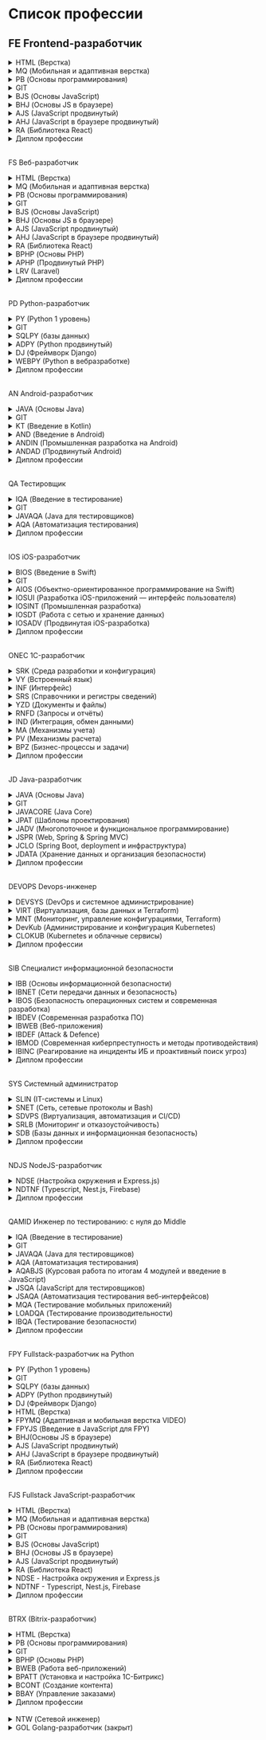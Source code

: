 # Список профессии

FE Frontend-разработчик
---
<details><summary>HTML (Верстка)</summary>

   + [HTML-Homeworks](https://github.com/netology-code/html-homeworks)
   + [HTML-2-Homeworks](https://github.com/netology-code/html-2-homeworks)
   + [HTML-2-Diploma](https://github.com/netology-code/html-2-diploma)
   + [html-2-materials](https://github.com/netology-code/html-2-materials)
  
</details>
<details><summary>MQ (Мобильная и адаптивная верстка)</summary>

   + [MQ-Materials](https://github.com/netology-code/mq-materials)
   + [MQ-Homeworks](https://github.com/netology-code/mq-homeworks)
   + [MQ-Diploma](https://github.com/netology-code/mq-diploma)
   + [MQ-Diploma-Old](https://github.com/netology-code/mq-diploma-old)
  
</details>
<details><summary>PB (Основы программирования)</summary>

   + [PB-Materials](https://github.com/netology-code/pb-materials)
   + [PB-2-Materials](https://github.com/netology-code/pb-2-materials)
   + [PB-Homeworks](https://github.com/netology-code/pb-homeworks)
   + [PB-Diplom](https://github.com/netology-code/pb-diplom)

</details>
<details><summary>GIT</summary>

   + [Git-Materials](https://github.com/netology-code/git-materials)
   + [Git-Homeworks](https://github.com/netology-code/git-homeworks)

</details>
<details><summary>BJS (Основы JavaScript)</summary>

   + [BJS-Materials](https://github.com/netology-code/bjs-materials)
   + [BJS-Homeworks](https://github.com/netology-code/bjs-homeworks)
   + [BJS-2-Homeworks](https://github.com/netology-code/bjs-2-homeworks)
   + [BJS-Diplom](https://github.com/netology-code/bjs-diplom)
   + [bjs-3-code](https://github.com/netology-code/bjs-3-code)

</details>
<details><summary>BHJ (Основы JS в браузере)</summary>

   + [bhj-materials](https://github.com/netology-code/bhj-materials)
   + [bhj-homeworks](https://github.com/netology-code/bhj-homeworks)
   + [bhj-diploma](https://github.com/netology-code/bhj-diploma)
   + [bhj-diploma-backend](https://github.com/netology-code/bhj-diploma-backend)

</details>
<details><summary>AJS (JavaScript продвинутый)</summary>

   + [ajs-materials](https://github.com/netology-code/ajs-materials)
   + [ajs-homeworks](https://github.com/netology-code/ajs-homeworks)
   + [ajs-diploma](https://github.com/netology-code/ajs-diploma)
   + [ajs-code](https://github.com/netology-code/ajs-code)
   + [ajs-task](https://github.com/netology-code/ajs-task)
   + [ajs-templates](https://github.com/netology-code/ajs-templates)
   + [ajs-platforms](https://github.com/netology-code/ajs-platforms)
   + [ajs](https://github.com/netology-code/ajs)

</details>
<details><summary>AHJ (JavaScript в браузере продвинутый)</summary>

   + [ahj_code](https://github.com/netology-code/ahj_code)
   + [ahj-materials](https://github.com/netology-code/ahj-materials)
   + [ahj-templates](https://github.com/netology-code/ahj-templates)
   + [ahj-homeworks](https://github.com/netology-code/ahj-homeworks)
   + [ahj-code](https://github.com/netology-code/ahj-code)
   + [ahj-diploma](https://github.com/netology-code/ahj-diploma)

</details>
<details><summary>RA (Библиотека React)</summary>

   + [ra16-homeworks](https://github.com/netology-code/ra16-homeworks)
   + [ra16-materials](https://github.com/netology-code/ra16-materials)
   + [ra-materials](https://github.com/netology-code/ra-materials)
   + [ra16-code](https://github.com/netology-code/ra16-code)
   + [ra16-templates](https://github.com/netology-code/ra16-templates)
   + [ra16-diploma](https://github.com/netology-code/ra16-diploma)
   + [ra-16-810411](https://github.com/netology-code/ra-16-810411)
   + [ra-17-rodionov217](https://github.com/netology-code/ra-17-rodionov217)
   + [ra-17-KonstantinKliukach](https://github.com/netology-code/ra-17-KonstantinKliukach)
   + [ra-18-pavellevchuk](https://github.com/netology-code/ra-18-pavellevchuk)

</details>
<details><summary>Диплом профессии</summary>

   + [fe-2-diplom](https://github.com/netology-code/fe-2-diplom)
   + [fe-diplom-trainbooking](https://github.com/netology-code/fe-diplom-trainbooking)

</details>
<br>

FS Веб-разработчик
<details><summary>HTML (Верстка)</summary>

   + [HTML-Homeworks](https://github.com/netology-code/html-homeworks)
   + [HTML-2-Homeworks](https://github.com/netology-code/html-2-homeworks)
   + [HTML-2-Diploma](https://github.com/netology-code/html-2-diploma)
   + [html-2-materials](https://github.com/netology-code/html-2-materials)
  
</details>
<details><summary>MQ (Мобильная и адаптивная верстка)</summary>

   + [MQ-Materials](https://github.com/netology-code/mq-materials)
   + [MQ-Homeworks](https://github.com/netology-code/mq-homeworks)
   + [MQ-Diploma](https://github.com/netology-code/mq-diploma)
   + [MQ-Diploma-Old](https://github.com/netology-code/mq-diploma-old)
  
</details>
<details><summary>PB (Основы программирования)</summary>

   + [PB-Materials](https://github.com/netology-code/pb-materials)
   + [PB-2-Materials](https://github.com/netology-code/pb-2-materials)
   + [PB-Homeworks](https://github.com/netology-code/pb-homeworks)
   + [PB-Diplom](https://github.com/netology-code/pb-diplom)

</details>
<details><summary>GIT</summary>

   + [Git-Materials](https://github.com/netology-code/git-materials)
   + [Git-Homeworks](https://github.com/netology-code/git-homeworks)

</details>
<details><summary>BJS (Основы JavaScript)</summary>

   + [BJS-Materials](https://github.com/netology-code/bjs-materials)
   + [BJS-Homeworks](https://github.com/netology-code/bjs-homeworks)
   + [BJS-2-Homeworks](https://github.com/netology-code/bjs-2-homeworks)
   + [BJS-Diplom](https://github.com/netology-code/bjs-diplom)
   + [bjs-3-code](https://github.com/netology-code/bjs-3-code)

</details>
<details><summary>BHJ (Основы JS в браузере)</summary>

   + [bhj-materials](https://github.com/netology-code/bhj-materials)
   + [bhj-homeworks](https://github.com/netology-code/bhj-homeworks)
   + [bhj-diploma](https://github.com/netology-code/bhj-diploma)
   + [bhj-diploma-backend](https://github.com/netology-code/bhj-diploma-backend)

</details>
<details><summary>AJS (JavaScript продвинутый)</summary>

   + [ajs-materials](https://github.com/netology-code/ajs-materials)
   + [ajs-homeworks](https://github.com/netology-code/ajs-homeworks)
   + [ajs-diploma](https://github.com/netology-code/ajs-diploma)
   + [ajs-code](https://github.com/netology-code/ajs-code)
   + [ajs-task](https://github.com/netology-code/ajs-task)
   + [ajs-templates](https://github.com/netology-code/ajs-templates)
   + [ajs-platforms](https://github.com/netology-code/ajs-platforms)
   + [ajs](https://github.com/netology-code/ajs)

</details>
<details><summary>AHJ (JavaScript в браузере продвинутый)</summary>

   + [ahj_code](https://github.com/netology-code/ahj_code)
   + [ahj-materials](https://github.com/netology-code/ahj-materials)
   + [ahj-templates](https://github.com/netology-code/ahj-templates)
   + [ahj-homeworks](https://github.com/netology-code/ahj-homeworks)
   + [ahj-code](https://github.com/netology-code/ahj-code)
   + [ahj-diploma](https://github.com/netology-code/ahj-diploma)

</details>
<details><summary>RA (Библиотека React)</summary>

   + [ra16-homeworks](https://github.com/netology-code/ra16-homeworks)
   + [ra16-materials](https://github.com/netology-code/ra16-materials)
   + [ra-materials](https://github.com/netology-code/ra-materials)
   + [ra16-code](https://github.com/netology-code/ra16-code)
   + [ra16-templates](https://github.com/netology-code/ra16-templates)
   + [ra16-diploma](https://github.com/netology-code/ra16-diploma)
   + [ra-16-810411](https://github.com/netology-code/ra-16-810411)
   + [ra-17-rodionov217](https://github.com/netology-code/ra-17-rodionov217)
   + [ra-17-KonstantinKliukach](https://github.com/netology-code/ra-17-KonstantinKliukach)
   + [ra-18-pavellevchuk](https://github.com/netology-code/ra-18-pavellevchuk)

</details>
<details><summary>BPHP (Основы PHP)</summary>

   + [bphp-2-homeworks](https://github.com/netology-code/bphp-2-homeworks)
   + [bphp-2-materials](https://github.com/netology-code/bphp-2-materials)
   + [bphp-2-code](https://github.com/netology-code/bphp-2-code)
   + [bphp-diplom](https://github.com/netology-code/bphp-diplom)
   + [bphp-homeworks](https://github.com/netology-code/bphp-homeworks)
   + [bphp-materials](https://github.com/netology-code/bphp-materials)
  
</details>
<details><summary>APHP (Продвинутый PHP)</summary>

   + [aphp-homeworks](https://github.com/netology-code/aphp-homeworks)
   + [aphp-materials](https://github.com/netology-code/aphp-materials)

</details>
<details><summary>LRV (Laravel)</summary>

   + [lrv-homeworks](https://github.com/netology-code/lrv-homeworks)

</details>
<details><summary>Диплом профессии</summary>

   + [fs-2-diplom](https://github.com/netology-code/fs-2-diplom)
   + [fs-diplom](https://github.com/netology-code/fs-diplom)

</details>
<br>

PD Python-разработчик 
<details><summary>PY (Python 1 уровень)</summary>

   + [py-homeworks-basic](https://github.com/netology-code/py-homeworks-basic)
   + [py-homework-basic](https://github.com/netology-code/py-homework-basic)
   + [py-homework-basic-files](https://github.com/netology-code/py-homework-basic-files)
   + [py-diplom-basic](https://github.com/netology-code/py-diplom-basic)
   + [pyfree-homeworks](https://github.com/netology-code/pyfree-homeworks)
   + [py-homeworks-db](https://github.com/netology-code/py-homeworks-db)
   + [py-diplom](https://github.com/netology-code/py-diplom)
   + [py-homeworks](https://github.com/netology-code/py-homeworks)
   + [py-homeworks-new-old](https://github.com/netology-code/py-homeworks-new-old)
   + [py-materials](https://github.com/netology-code/py-materials)
   + [Python_course](https://github.com/netology-code/Python_course)
   + [pythoncourse](https://github.com/netology-code/pythoncourse)
   + [python-final-diplom](https://github.com/netology-code/python-final-diplom)

</details>
<details><summary>GIT</summary>

   + [Git-Materials](https://github.com/netology-code/git-materials)
   + [Git-Homeworks](https://github.com/netology-code/git-homeworks)

</details>
<details><summary>SQLPY (базы данных)</summary>

   + []()

</details>
<details><summary>ADPY (Python продвинутый)</summary>

   + [py-advanced-diplom](https://github.com/netology-code/py-advanced-diplom)
   + [py-homeworks-advanced](https://github.com/netology-code/py-homeworks-advanced)

</details>
<details><summary>DJ (Фреймворк Django)</summary>

   + [dj-homeworks](https://github.com/netology-code/dj-homeworks)
   + [DJ_code](https://github.com/netology-code/DJ_code)
   + [dj-diplom](https://github.com/netology-code/dj-diplom)
   + [dj-materials](https://github.com/netology-code/dj-materials)
   + [django-graduate-work](https://github.com/netology-code/django-graduate-work)

</details>
<details><summary>WEBPY (Python в вебразработке)</summary>

   + [py-homeworks-web](https://github.com/netology-code/py-homeworks-web)

</details>
<details><summary>Диплом профессии</summary>

   + [pd-diplom](https://github.com/netology-code/pd-diplom)

</details>
<br>

AN Android-разработчик
<details><summary>JAVA (Основы Java)</summary>

   + [java-homeworks](https://github.com/netology-code/java-homeworks)
   + [java-materials](https://github.com/netology-code/java-materials)

</details>
<details><summary>GIT</summary>

   + [Git-Materials](https://github.com/netology-code/git-materials)
   + [Git-Homeworks](https://github.com/netology-code/git-homeworks)

</details>
<details><summary>KT (Введение в Kotlin)</summary>

   + [kt-code](https://github.com/netology-code/kt-code)
   + [kt-homeworks](https://github.com/netology-code/kt-homeworks)

</details>
<details><summary>AND (Введение в Android)</summary>

   + [and2-code](https://github.com/netology-code/and2-code)
   + [and-diploma](https://github.com/netology-code/and-diploma)
   + [and2-homeworks](https://github.com/netology-code/and2-homeworks)
   + [and2ci](https://github.com/netology-code/and2ci)
   + [and-new-code](https://github.com/netology-code/and-new-code)
   + [and-new-homeworks](https://github.com/netology-code/and-new-homeworks)
   + [and-homeworks](https://github.com/netology-code/and-homeworks)
   + [and-materials](https://github.com/netology-code/and-materials)
   + [and-diplom](https://github.com/netology-code/and-diplom)

</details>
<details><summary>ANDIN (Промышленная разработка на Android)</summary>

   + [andin-homeworks](https://github.com/netology-code/andin-homeworks)
   + [andin-code](https://github.com/netology-code/andin-code)

</details>
<details><summary>ANDAD (Продвинутый Android)</summary>

   + [andad-code](https://github.com/netology-code/andad-code)
   + [andad-homeworks](https://github.com/netology-code/andad-homeworks)

</details>
<details><summary>Диплом профессии</summary>

   + []()

</details>
<br>

 QA Тестировщик
<details><summary>IQA (Введение в тестирование)</summary>

   + [iqa-homeworks](https://github.com/netology-code/iqa-homeworks)
   + [iqa-materials](https://github.com/netology-code/iqa-materials)
   + [iqa-diplom](https://github.com/netology-code/iqa-diplom)
   + [iqa-2-homeworks](https://github.com/netology-code/iqa-2-homeworks)

</details>
<details><summary>GIT</summary>

   + [Git-Materials](https://github.com/netology-code/git-materials)
   + [Git-Homeworks](https://github.com/netology-code/git-homeworks)

</details>
<details><summary>JAVAQA (Java для тестировщиков)</summary>

   + [javaqa-homeworks](https://github.com/netology-code/javaqa-homeworks)
   + [javaqa-code](https://github.com/netology-code/javaqa-code)
   + [javaqa-materials](https://github.com/netology-code/javaqa-materials)
   + [javaqa-diploma](https://github.com/netology-code/javaqa-diploma)

</details>
<details><summary>AQA (Автоматизация тестирования)</summary>

   + [aqa-homeworks](https://github.com/netology-code/aqa-homeworks)
   + [aqa-qamid-diplom](https://github.com/netology-code/aqa-qamid-diplom)
   + [aqa-code](https://github.com/netology-code/aqa-code)
   + [aqa-materials](https://github.com/netology-code/aqa-materials)
   + [aqa-bonuses](https://github.com/netology-code/aqa-bonuses)
   + [aqa-hw-sample](https://github.com/netology-code/aqa-hw-sample)

</details>
<details><summary>Диплом профессии</summary>

   + [qa-diploma](https://github.com/netology-code/qa-diploma)
   + [qa-wiki](https://github.com/netology-code/qa-wiki)
   + [qa-homeworks](https://github.com/netology-code/qa-homeworks)
   + [qa-materials](https://github.com/netology-code/qa-materials)

</details>
<br>

IOS iOS-разработчик
<details><summary>BIOS (Введение в Swift)</summary>

   + [bios-2-homeworks](https://github.com/netology-code/bios-2-homeworks)
   + [bios-homeworks](https://github.com/netology-code/bios-homeworks)
   + [bios-materials  ](https://github.com/netology-code/bios-materials)
   + [bios-2-materials](https://github.com/netology-code/bios-2-materials)

</details>
<details><summary>GIT</summary>

   + [Git-Materials](https://github.com/netology-code/git-materials)
   + [Git-Homeworks](https://github.com/netology-code/git-homeworks)

</details>
<details><summary>AIOS (Объектно-ориентированное программирование на Swift)</summary>

   + [aios-homeworks](https://github.com/netology-code/aios-homeworks)
   + [aios-materials](https://github.com/netology-code/aios-materials)

</details>
<details><summary>IOSUI (Разработка iOS-приложений — интерфейс пользователя)
</summary>

   + [iosui-homeworks](https://github.com/netology-code/iosui-homeworks)
   + [iosui-diplom](https://github.com/netology-code/iosui-diplom)
   + [iosui-code](https://github.com/netology-code/iosui-code)

</details>
<details><summary>IOSINT (Промышленная разработка)</summary>

   + [iosint-code](https://github.com/netology-code/iosint-code)
   + [iosint-homeworks](https://github.com/netology-code/iosint-homeworks)
   + [IOSINT-image-processor](https://github.com/netology-code/IOSINT-image-processor)

</details>
<details><summary>IOSDT (Работа с сетью и хранение данных)</summary>

   + [iosdt-diplom](https://github.com/netology-code/iosdt-diplom)
   + [iosdt-homeworks](https://github.com/netology-code/iosdt-homeworks)
   + [iosdt-code](https://github.com/netology-code/iosdt-code)

</details>
<details><summary>IOSADV (Продвинутая iOS-разработка)</summary>

   + [iosadv-homeworks](https://github.com/netology-code/iosadv-homeworks)
   + [iosadv-code](https://github.com/netology-code/iosadv-code)

</details>
<details><summary>Диплом профессии</summary>

   + [ios-diplom](https://github.com/netology-code/ios-diplom)
   + [ios-1-diplom](https://github.com/netology-code/ios-1-diplom)

</details>
<br>

ONEC 1C-разработчик	
<details><summary>SRK (Среда разработки и конфигурация)</summary>

   + []()

</details>
<details><summary>VY (Встроенный язык)</summary>

   + []()
   
</details>
<details><summary>INF (Интерфейс)</summary>

   + []()

</details>
<details><summary>SRS (Справочники и регистры сведений)</summary>

   + []()

</details>
<details><summary>YZD (Документы и файлы)</summary>

   + []()

</details>
<details><summary>RNFD (Запросы и отчёты)</summary>

   + []()

</details>
<details><summary>IND (Интеграция, обмен данными)</summary>

   + []()

</details>
<details><summary>MA (Механизмы учета)</summary>

   + []()

</details>
<details><summary>PV (Механизмы расчета)</summary>

   + []()

</details>
<details><summary>BPZ (Бизнес-процессы и задачи)</summary>

   + []()

</details>
<details><summary>Диплом профессии</summary>

   + []()

</details>
<br>

JD Java-разработчик
<details><summary>JAVA (Основы Java)</summary>

   + [java-homeworks](https://github.com/netology-code/java-homeworks)
   + [java-materials](https://github.com/netology-code/java-materials)

</details>
<details><summary>GIT</summary>

   + [Git-Materials](https://github.com/netology-code/git-materials)
   + [Git-Homeworks](https://github.com/netology-code/git-homeworks)

</details>
<details><summary>JAVACORE (Java Core)</summary>

   + []()

</details>
<details><summary>JPAT (Шаблоны проектирования)</summary>

   + []()

</details>
<details><summary>JADV (Многопоточное и функциональное программирование)</summary>

   + []()

</details>
<details><summary>JSPR (Web, Spring & Spring MVC)</summary>

   + [jspr-homeworks](https://github.com/netology-code/jspr-homeworks)
   + [jspr-code](https://github.com/netology-code/jspr-code)

</details>
<details><summary>JCLO (Spring Boot, deployment и инфраструктура)</summary>

   + []()

</details>
<details><summary>JDATA (Хранение данных и организация безопасности)</summary>

   + []()

</details>
<details><summary>Диплом профессии</summary>

   + []()

</details>
<br>

DEVOPS Devops-инженер
<details><summary>DEVSYS (DevOps и системное администрирование)</summary>

   + []()

</details>
<details><summary>VIRT (Виртуализация, базы данных и Terraform)</summary>

   + [virt-homeworks](https://github.com/netology-code/virt-homeworks)

</details>
<details><summary>MNT (Мониторинг, управление конфигурациями, Terraform)</summary>

   + [mnt-homeworks](https://github.com/netology-code/mnt-homeworks)
   + [mnt-homeworks-ansible](https://github.com/netology-code/mnt-homeworks-ansible)

</details>
<details><summary>DevKub (Администрирование и конфигурация Kubernetes)</summary>

   + [devkub-homeworks](https://github.com/netology-code/devkub-homeworks)

</details>
<details><summary>CLOKUB (Kubernetes и облачные сервисы)</summary>

   + [clokub-homeworks](https://github.com/netology-code/clokub-homeworks)

</details>
<details><summary>Диплом профессии</summary>

   + [devops-diplom](https://github.com/netology-code/devops-diplom)

</details>
<br>

SIB Специалист информационной безопасности
<details><summary>IBB (Основы информационной безопасности)</summary>

   + [ibb-homeworks](https://github.com/netology-code/ibb-homeworks)

</details>
<details><summary>IBNET (Сети передачи данных и безопасность)</summary>

   + [ibnet-homeworks](https://github.com/netology-code/ibnet-homeworks)

</details>
<details><summary>IBOS (Безопасность операционных систем и современная разработка)</summary>

   + [ibos-homeworks](https://github.com/netology-code/ibos-homeworks)
   + [ibos-code](https://github.com/netology-code/ibos-code)

</details>
<details><summary>IBDEV (Современная разработка ПО)</summary>

   + [ibdev-homeworks](https://github.com/netology-code/ibdev-homeworks)
   + [ibdev-code](https://github.com/netology-code/ibdev-code)

</details>
<details><summary>IBWEB (Веб-приложения)</summary>

   + [ibweb-homeworks](https://github.com/netology-code/ibweb-homeworks)
   + [ibweb-code](https://github.com/netology-code/ibweb-code)

</details>
<details><summary>IBDEF (Аttack & Defence)</summary>

   + [ibdef-homeworks](https://github.com/netology-code/ibdef-homeworks)
   + [ibdef-code](https://github.com/netology-code/ibdef-code)

</details>
<details><summary>IBMOD (Современная киберпреступность и методы противодействия)</summary>

   + []()

</details>
<details><summary>IBINC (Реагирование на инциденты ИБ и проактивный поиск угроз)</summary>

   + []()

</details>
<details><summary>Диплом профессии</summary>

   + [sib-diplom-close](https://github.com/netology-code/sib-diplom-close)
   + [sib-Diplom-Track-Forensics](https://github.com/netology-code/sib-Diplom-Track-Forensics)
   + [sib-Diplom-Track-DevSecOps](https://github.com/netology-code/sib-Diplom-Track-DevSecOps)
   + [sib-Diplom-Track-Penetration-Testing](https://github.com/netology-code/sib-Diplom-Track-Penetration-Testing)
   + [sib-ecommerce-diploma](https://github.com/netology-code/sib-ecommerce-diploma)
   + [sib-secure-kontur-diploma](https://github.com/netology-code/sib-secure-kontur-diploma)
   + [sib-incident-diploma](https://github.com/netology-code/sib-incident-diploma)

</details>
<br>

SYS Системный администратор
<details><summary>SLIN (IT-системы и Linux)</summary>

   + [slin-homeworks](https://github.com/netology-code/slin-homeworks)

</details>
<details><summary>SNET (Сеть, сетевые протоколы и Bash)</summary>

   + [snet-homeworks](https://github.com/netology-code/snet-homeworks)

</details>
<details><summary>SDVPS (Виртуализация, автоматизация и CI/CD)</summary>

   + [sdvps-homeworks](https://github.com/netology-code/sdvps-homeworks)

</details>
<details><summary>SRLB (Мониторинг и отказоустойчивость)</summary>

   + [srlb-homework](https://github.com/netology-code/srlb-homework)
   + [srlb-added](https://github.com/netology-code/srlb-added)

</details>
<details><summary>SDB (Базы данных и информационная безопасность)</summary>

   + [sdb-homeworks](https://github.com/netology-code/sdb-homeworks)

</details>
<details><summary>Диплом профессии</summary>

   + []()

</details>
<br>

NDJS NodeJS-разработчик	
<details><summary>NDSE (Настройка окружения и Express.js)</summary>

   + [ndse-homeworks](https://github.com/netology-code/ndse-homeworks)
   + [ndse-diplom](https://github.com/netology-code/ndse-diplom)
   + [ndse-code](https://github.com/netology-code/ndse-code)

</details>
<details><summary>NDTNF (Typescript, Nest.js, Firebase)</summary>

   + [ndtnf-homeworks](https://github.com/netology-code/ndtnf-homeworks)
   + [ndtnf-code](https://github.com/netology-code/ndtnf-code)

</details>
<details><summary>Диплом профессии</summary>

   + []()

</details>
<br>

QAMID Инженер по тестированию: с нуля до Middle	
<details><summary>IQA (Введение в тестирование)</summary>

   + [iqa-homeworks](https://github.com/netology-code/iqa-homeworks)
   + [iqa-materials](https://github.com/netology-code/iqa-materials)
   + [iqa-diplom](https://github.com/netology-code/iqa-diplom)
   + [iqa-2-homeworks](https://github.com/netology-code/iqa-2-homeworks)

</details>
<details><summary>GIT</summary>

   + [Git-Materials](https://github.com/netology-code/git-materials)
   + [Git-Homeworks](https://github.com/netology-code/git-homeworks)

</details>
<details><summary>JAVAQA (Java для тестировщиков)</summary>

   + [javaqa-homeworks](https://github.com/netology-code/javaqa-homeworks)
   + [javaqa-code](https://github.com/netology-code/javaqa-code)
   + [javaqa-materials](https://github.com/netology-code/javaqa-materials)
   + [javaqa-diploma](https://github.com/netology-code/javaqa-diploma)

</details>
<details><summary>AQA (Автоматизация тестирования)</summary>

   + [aqa-homeworks](https://github.com/netology-code/aqa-homeworks)
   + [aqa-qamid-diplom](https://github.com/netology-code/aqa-qamid-diplom)
   + [aqa-code](https://github.com/netology-code/aqa-code)
   + [aqa-materials](https://github.com/netology-code/aqa-materials)
   + [aqa-bonuses](https://github.com/netology-code/aqa-bonuses)
   + [aqa-hw-sample](https://github.com/netology-code/aqa-hw-sample)

</details>
<details><summary>AQABJS (Курсовая работа по итогам 4 модулей и введение в JavaScript)</summary>

   + [aqabjs-homeworks](https://github.com/netology-code/aqabjs-homeworks)

</details>
<details><summary>JSQA (JavaScript для тестировщиков)</summary>

   + []()

</details>
<details><summary>JSAQA (Автоматизация тестирования веб-интерфейсов)</summary>

   + [javaqa-homeworks](https://github.com/netology-code/javaqa-homeworks)
   + [javaqa-code](https://github.com/netology-code/javaqa-code)
   + [javaqa-materials](https://github.com/netology-code/javaqa-materials)
   + [javaqa-diploma](https://github.com/netology-code/javaqa-diploma)

</details>
<details><summary>MQA (Тестирование мобильных приложений)</summary>

   + [mqa-homeworks](https://github.com/netology-code/mqa-homeworks)

</details>
<details><summary>LOADQA (Тестирование производительности)</summary>

   + []()

</details>
<details><summary>IBQA (Тестирование безопасности)</summary>

   + []()

</details>
<details><summary>Диплом профессии</summary>

   + [sys-diplom](https://github.com/netology-code/sys-diplom)

</details>
<br>

FPY Fullstack-разработчик на Python
<details><summary>PY (Python 1 уровень)</summary>

   + []()---------------------------------------------------
   + []()
   + []()

</details>
<details><summary>GIT</summary>

   + [Git-Materials](https://github.com/netology-code/git-materials)
   + [Git-Homeworks](https://github.com/netology-code/git-homeworks)

</details>
<details><summary>SQLPY (базы данных)</summary>

   + []()

</details>
<details><summary>ADPY (Python продвинутый)</summary>

   + []()

</details>
<details><summary>DJ (Фреймворк Django)</summary>

   + [dj-homeworks](https://github.com/netology-code/dj-homeworks)
   + [DJ_code](https://github.com/netology-code/DJ_code)
   + [dj-diplom](https://github.com/netology-code/dj-diplom)
   + [dj-materials](https://github.com/netology-code/dj-materials)
   + [django-graduate-work](https://github.com/netology-code/django-graduate-work)

</details>
<details><summary>HTML (Верстка)</summary>

   + [HTML-Homeworks](https://github.com/netology-code/html-homeworks)
   + [HTML-2-Homeworks](https://github.com/netology-code/html-2-homeworks)
   + [HTML-2-Diploma](https://github.com/netology-code/html-2-diploma)
   + [html-2-materials](https://github.com/netology-code/html-2-materials)
  
</details>
<details><summary>FPYMQ (Адаптивная и мобильная верстка VIDEO)</summary>

   + []()

</details>
<details><summary>FPYJS (Введение в JavaScript для FPY)</summary>

   + []()

</details>
<details><summary>BHJ(Основы JS в браузере)</summary>

   + [bhj-materials](https://github.com/netology-code/bhj-materials)
   + [bhj-homeworks](https://github.com/netology-code/bhj-homeworks)
   + [bhj-diploma](https://github.com/netology-code/bhj-diploma)
   + [bhj-diploma-backend](https://github.com/netology-code/bhj-diploma-backend)

</details>
<details><summary>AJS (JavaScript продвинутый)</summary>

   + [ajs-materials](https://github.com/netology-code/ajs-materials)
   + [ajs-homeworks](https://github.com/netology-code/ajs-homeworks)
   + [ajs-diploma](https://github.com/netology-code/ajs-diploma)
   + [ajs-code](https://github.com/netology-code/ajs-code)
   + [ajs-task](https://github.com/netology-code/ajs-task)
   + [ajs-templates](https://github.com/netology-code/ajs-templates)
   + [ajs-platforms](https://github.com/netology-code/ajs-platforms)
   + [ajs](https://github.com/netology-code/ajs)

</details>
<details><summary>AHJ (JavaScript в браузере продвинутый)</summary>

   + [ahj_code](https://github.com/netology-code/ahj_code)
   + [ahj-materials](https://github.com/netology-code/ahj-materials)
   + [ahj-templates](https://github.com/netology-code/ahj-templates)
   + [ahj-homeworks](https://github.com/netology-code/ahj-homeworks)
   + [ahj-code](https://github.com/netology-code/ahj-code)
   + [ahj-diploma](https://github.com/netology-code/ahj-diploma)

</details>
<details><summary>RA (Библиотека React)</summary>

   + [ra16-homeworks](https://github.com/netology-code/ra16-homeworks)
   + [ra16-materials](https://github.com/netology-code/ra16-materials)
   + [ra-materials](https://github.com/netology-code/ra-materials)
   + [ra16-code](https://github.com/netology-code/ra16-code)
   + [ra16-templates](https://github.com/netology-code/ra16-templates)
   + [ra16-diploma](https://github.com/netology-code/ra16-diploma)
   + [ra-16-810411](https://github.com/netology-code/ra-16-810411)
   + [ra-17-rodionov217](https://github.com/netology-code/ra-17-rodionov217)
   + [ra-17-KonstantinKliukach](https://github.com/netology-code/ra-17-KonstantinKliukach)
   + [ra-18-pavellevchuk](https://github.com/netology-code/ra-18-pavellevchuk)

</details>
<details><summary>Диплом профессии</summary>

   + []()

</details>
<br>

FJS Fullstack JavaScript-разработчик
<details><summary>HTML (Верстка)</summary>

   + [HTML-Homeworks](https://github.com/netology-code/html-homeworks)
   + [HTML-2-Homeworks](https://github.com/netology-code/html-2-homeworks)
   + [HTML-2-Diploma](https://github.com/netology-code/html-2-diploma)
   + [html-2-materials](https://github.com/netology-code/html-2-materials)
  
</details>
<details><summary>MQ (Мобильная и адаптивная верстка)</summary>

   + [MQ-Materials](https://github.com/netology-code/mq-materials)
   + [MQ-Homeworks](https://github.com/netology-code/mq-homeworks)
   + [MQ-Diploma](https://github.com/netology-code/mq-diploma)
   + [MQ-Diploma-Old](https://github.com/netology-code/mq-diploma-old)
  
</details>
<details><summary>PB (Основы программирования)</summary>

   + [PB-Materials](https://github.com/netology-code/pb-materials)
   + [PB-2-Materials](https://github.com/netology-code/pb-2-materials)
   + [PB-Homeworks](https://github.com/netology-code/pb-homeworks)
   + [PB-Diplom](https://github.com/netology-code/pb-diplom)

</details>
<details><summary>GIT</summary>

   + [Git-Materials](https://github.com/netology-code/git-materials)
   + [Git-Homeworks](https://github.com/netology-code/git-homeworks)

</details>
<details><summary>BJS (Основы JavaScript)</summary>

   + [BJS-Materials](https://github.com/netology-code/bjs-materials)
   + [BJS-Homeworks](https://github.com/netology-code/bjs-homeworks)
   + [BJS-2-Homeworks](https://github.com/netology-code/bjs-2-homeworks)
   + [BJS-Diplom](https://github.com/netology-code/bjs-diplom)
   + [bjs-3-code](https://github.com/netology-code/bjs-3-code)

</details>
<details><summary>BHJ (Основы JS в браузере)</summary>

   + [bhj-materials](https://github.com/netology-code/bhj-materials)
   + [bhj-homeworks](https://github.com/netology-code/bhj-homeworks)
   + [bhj-diploma](https://github.com/netology-code/bhj-diploma)
   + [bhj-diploma-backend](https://github.com/netology-code/bhj-diploma-backend)

</details>
<details><summary>AJS (JavaScript продвинутый)</summary>

   + [ajs-materials](https://github.com/netology-code/ajs-materials)
   + [ajs-homeworks](https://github.com/netology-code/ajs-homeworks)
   + [ajs-diploma](https://github.com/netology-code/ajs-diploma)
   + [ajs-code](https://github.com/netology-code/ajs-code)
   + [ajs-task](https://github.com/netology-code/ajs-task)
   + [ajs-templates](https://github.com/netology-code/ajs-templates)
   + [ajs-platforms](https://github.com/netology-code/ajs-platforms)
   + [ajs](https://github.com/netology-code/ajs)

</details>
<details><summary>RA (Библиотека React)</summary>

   + [ra16-homeworks](https://github.com/netology-code/ra16-homeworks)
   + [ra16-materials](https://github.com/netology-code/ra16-materials)
   + [ra-materials](https://github.com/netology-code/ra-materials)
   + [ra16-code](https://github.com/netology-code/ra16-code)
   + [ra16-templates](https://github.com/netology-code/ra16-templates)
   + [ra16-diploma](https://github.com/netology-code/ra16-diploma)
   + [ra-16-810411](https://github.com/netology-code/ra-16-810411)
   + [ra-17-rodionov217](https://github.com/netology-code/ra-17-rodionov217)
   + [ra-17-KonstantinKliukach](https://github.com/netology-code/ra-17-KonstantinKliukach)
   + [ra-18-pavellevchuk](https://github.com/netology-code/ra-18-pavellevchuk)

</details>
<details><summary>NDSE - Настройка окружения и Express.js</summary>

   + [ndse-homeworks](https://github.com/netology-code/ndse-homeworks)
   + [ndse-diplom](https://github.com/netology-code/ndse-diplom)
   + [ndse-code](https://github.com/netology-code/ndse-code)

</details>
<details><summary>NDTNF - Typescript, Nest.js, Firebase</summary>

   + [ndtnf-homeworks](https://github.com/netology-code/ndtnf-homeworks)
   + [ndtnf-code](https://github.com/netology-code/ndtnf-code)

</details>
<details><summary>Диплом профессии</summary>

   + []()

</details>
<br>

BTRX (Bitrix-разработчик)
<details><summary>HTML (Верстка)</summary>

   + [HTML-Homeworks](https://github.com/netology-code/html-homeworks)
   + [HTML-2-Homeworks](https://github.com/netology-code/html-2-homeworks)
   + [HTML-2-Diploma](https://github.com/netology-code/html-2-diploma)
   + [html-2-materials](https://github.com/netology-code/html-2-materials)
  
</details>
<details><summary>PB (Основы программирования)</summary>

   + [PB-Materials](https://github.com/netology-code/pb-materials)
   + [PB-2-Materials](https://github.com/netology-code/pb-2-materials)
   + [PB-Homeworks](https://github.com/netology-code/pb-homeworks)
   + [PB-Diplom](https://github.com/netology-code/pb-diplom)

</details>
<details><summary>GIT</summary>

   + [Git-Materials](https://github.com/netology-code/git-materials)
   + [Git-Homeworks](https://github.com/netology-code/git-homeworks)

</details>
<details><summary>BPHP (Основы PHP)</summary>

   + [bphp-2-homeworks](https://github.com/netology-code/bphp-2-homeworks)
   + [bphp-2-materials](https://github.com/netology-code/bphp-2-materials)
   + [bphp-2-code](https://github.com/netology-code/bphp-2-code)
   + [bphp-diplom](https://github.com/netology-code/bphp-diplom)
   + [bphp-homeworks](https://github.com/netology-code/bphp-homeworks)
   + [bphp-materials](https://github.com/netology-code/bphp-materials)
  
</details>
<details><summary>BWEB (Работа веб-приложений)</summary>

   + []()

</details>
<details><summary>BPATT (Установка и настройка 1С-Битрикс)</summary>

   + []()

</details>
<details><summary>BCONT (Создание контента)</summary>

   + []()

</details>
<details><summary>BBAY (Управление заказами)</summary>

   + []()

</details>
<details><summary>Диплом профессии</summary>

   + []()

</details>
<br>

<details><summary>NTW (Сетевой инженер)</summary>
<br>
<details><summary>BNTW (Введение в сетевые технологии)</summary>

   + [bntw-homeworks](https://github.com/netology-code/bntw-homeworks)

</details>
<details><summary>RUTSW (Основы коммутации и маршрутизации)</summary>

   + [rutsw-homeworks](https://github.com/netology-code/rutsw-homeworks)

</details>
<details><summary>RSNT (Построение отказоустойчивых сетей)</summary>

   + []()

</details>
<details><summary>DRUT (Динамическая маршрутизация)</summary>

   + []()

</details>
<details><summary>SECNT (Сетевая безопасность)</summary>

   + []()

</details>
<details><summary>WFNT (Беспроводные сети)</summary>

   + []()

</details>
<details><summary>QOS (Методы обеспечения качества обслуживания)</summary>

   + []()

</details>
<details><summary>CRPNT (Основы проектирования корпоративных сетей)</summary>

   + []()

</details>
<details><summary>OPTNT (Инструменты эксплуатации)</summary>

   + []()

</details>
<details><summary>IPNT (Основы IP-телефонии)</summary>

   + []()

</details>
<details><summary>Диплом профессии</summary>

   + []()

</details>
</details>

<details><summary>GOL Golang-разработчик (закрыт)</summary>
<br>
<details><summary>HTML (Верстка)</summary>

   + [HTML-Homeworks](https://github.com/netology-code/html-homeworks)
   + [HTML-2-Homeworks](https://github.com/netology-code/html-2-homeworks)
   + [HTML-2-Diploma](https://github.com/netology-code/html-2-diploma)
   + [html-2-materials](https://github.com/netology-code/html-2-materials)
  
</details>
<details><summary>PB (Основы программирования)</summary>

   + [PB-Materials](https://github.com/netology-code/pb-materials)
   + [PB-2-Materials](https://github.com/netology-code/pb-2-materials)
   + [PB-Homeworks](https://github.com/netology-code/pb-homeworks)
   + [PB-Diplom](https://github.com/netology-code/pb-diplom)

</details>
<details><summary>GIT</summary>

   + [Git-Materials](https://github.com/netology-code/git-materials)
   + [Git-Homeworks](https://github.com/netology-code/git-homeworks)

</details>
<details><summary>BGO (основы golang)</summary>

   + [bgo-homeworks](https://github.com/netology-code/bgo-homeworks)
   + [bgo-code](https://github.com/netology-code/bgo-code)
   + [bgo-materials](https://github.com/netology-code/bgo-materials)
   + [bgo-docker](https://github.com/netology-code/bgo-docker)
   + [bgo-heroku](https://github.com/netology-code/bgo-heroku)
   + [bgoci](https://github.com/netology-code/bgoci)

</details>
<details><summary>AGO (продвинутый golang)</summary>

   + [ago-homeworks](https://github.com/netology-code/ago-homeworks)
   + [ago-code](https://github.com/netology-code/ago-code)
   + [ago-k8s-stateful](https://github.com/netology-code/ago-k8s-stateful)
   + [ago-k8s-stateless](https://github.com/netology-code/ago-k8s-stateless)
   + [ago-docker-k8s](https://github.com/netology-code/ago-docker-k8s)

</details>
<details><summary>AJS (JavaScript продвинутый)</summary>

   + [ajs-materials](https://github.com/netology-code/ajs-materials)
   + [ajs-homeworks](https://github.com/netology-code/ajs-homeworks)
   + [ajs-diploma](https://github.com/netology-code/ajs-diploma)
   + [ajs-code](https://github.com/netology-code/ajs-code)
   + [ajs-task](https://github.com/netology-code/ajs-task)
   + [ajs-templates](https://github.com/netology-code/ajs-templates)
   + [ajs-platforms](https://github.com/netology-code/ajs-platforms)
   + [ajs](https://github.com/netology-code/ajs)

</details>
<details><summary>RA (Библиотека React)</summary>

   + [ra16-homeworks](https://github.com/netology-code/ra16-homeworks)
   + [ra16-materials](https://github.com/netology-code/ra16-materials)
   + [ra-materials](https://github.com/netology-code/ra-materials)
   + [ra16-code](https://github.com/netology-code/ra16-code)
   + [ra16-templates](https://github.com/netology-code/ra16-templates)
   + [ra16-diploma](https://github.com/netology-code/ra16-diploma)
   + [ra-16-810411](https://github.com/netology-code/ra-16-810411)
   + [ra-17-rodionov217](https://github.com/netology-code/ra-17-rodionov217)
   + [ra-17-KonstantinKliukach](https://github.com/netology-code/ra-17-KonstantinKliukach)
   + [ra-18-pavellevchuk](https://github.com/netology-code/ra-18-pavellevchuk)

</details>
<details><summary>Диплом профессии</summary>

   + []()

</details>
</details>
